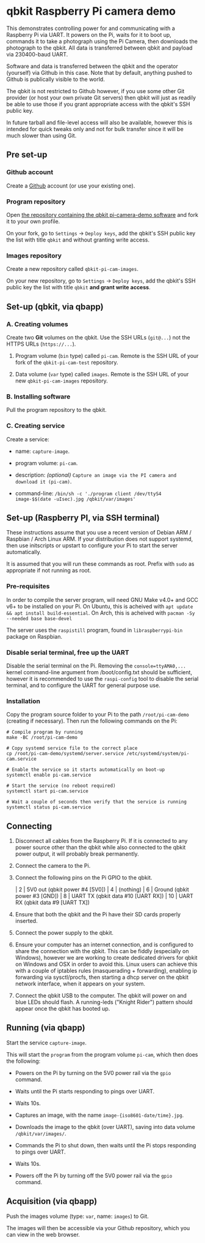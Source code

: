 # qbkit Raspberry Pi camera demo

This demonstrates controlling power for and communicating with a Raspberry Pi via UART.
It powers on the Pi, waits for it to boot up, commands it to take a photograph using the Pi Camera, then downloads the photograph to the qbkit.
All data is transferred between qbkit and payload via 230400-baud UART.

Software and data is transferred between the qbkit and the operator (yourself) via Github in this case.
Note that by default, anything pushed to Github is publically visible to the world.

The qbkit is not restricted to Github however, if you use some other Git provider (or host your own private Git servers) then qbkit will just as readily be able to use those if you grant appropriate access with the qbkit's SSH public key.

In future tarball and file-level access will also be available, however this is intended for quick tweaks only and not for bulk transfer since it will be much slower than using Git.

## Pre set-up

### Github account

Create a [Github](https://github.com) account (or use your existing one).

### Program repository

Open [the repository containing the qbkit pi-camera-demo software](https://github.com/opencosmos/qbkit-pi-cam-test) and fork it to your own profile.

On your fork, go to `Settings` → `Deploy keys`, add the qbkit's SSH public key the list with title `qbkit` and without granting write access.

### Images repository

Create a new repository called `qbkit-pi-cam-images`.

On your new repository, go to `Settings` → `Deploy keys`, add the qbkit's SSH public key the list with title `qbkit` **and grant write access**.

## Set-up (qbkit, via qbapp)

### A. Creating volumes

Create two **Git** volumes on the qbkit.
Use the SSH URLs (`git@...`) not the HTTPS URLs (`https://...`).

1. Program volume (`bin` type) called `pi-cam`.
   Remote is the SSH URL of your fork of the `qbkit-pi-cam-test` repository.

2. Data volume (`var` type) called `images`.
   Remote is the SSH URL of your new `qbkit-pi-cam-images` repository.

### B. Installing software

Pull the program repository to the qbkit.

### C. Creating service

Create a service:

 * name: `capture-image`.

 * program volume: `pi-cam`.

 * description: *(optional)* `Capture an image via the PI camera and download it (pi-cam)`.

 * command-line: `/bin/sh -c './program client /dev/ttyS4 image-$$(date -uIsec).jpg /qbkit/var/images'`

## Set-up (Raspberry PI, via SSH terminal)

These instructions assume that you use a recent version of Debian ARM / Raspbian / Arch Linux ARM.
If your distribution does not support systemd, then use initscripts or upstart to configure your Pi to start the server automatically.

It is assumed that you will run these commands as root.
Prefix with `sudo` as appropriate if not running as root.

### Pre-requisites

In order to compile the server program, will need GNU Make v4.0+ and GCC v6+ to be installed on your Pi.
On Ubuntu, this is acheived with `apt update && apt install build-essential`.
On Arch, this is acheived with `pacman -Sy --needed base base-devel`

The server uses the `raspistill` program, found in `libraspberrypi-bin` package on Raspbian.

### Disable serial terminal, free up the UART

Disable the serial terminal on the Pi.
Removing the `console=ttyAMA0,...` kernel command-line argument from /boot/config.txt should  be sufficient, however it is recommended to use the `raspi-config` tool to disable the serial terminal, and to configure the UART for general purpose use.

### Installation

Copy the program source folder to your Pi to the path `/root/pi-cam-demo` (creating if necessary).
Then run the following commands on the Pi:

	# Compile program by running
	make -BC /root/pi-cam-demo

	# Copy systemd service file to the correct place
	cp /root/pi-cam-demo/systemd/server.service /etc/systemd/system/pi-cam.service

	# Enable the service so it starts automatically on boot-up
	systemctl enable pi-cam.service

	# Start the service (no reboot required)
	systemctl start pi-cam.service

	# Wait a couple of seconds then verify that the service is running
	systemctl status pi-cam.service

## Connecting

 1. Disconnect all cables from the Raspberry Pi.
    If it is connected to any power source other than the qbkit while also connected to the qbkit power output, it will probably break permanently.

 2. Connect the camera to the Pi.

 3. Connect the following pins on the Pi GPIO to the qbkit.

	| 2  | 5V0 out (qbkit power #4 [5V0])
	| 4  | (nothing)
	| 6  | Ground (qbkit power #3 [GND])
	| 8  | UART TX (qbkit data #10 [UART RX])
	| 10 | UART RX (qbkit data #9 [UART TX])

 4. Ensure that both the qbkit and the Pi have their SD cards properly inserted.

 5. Connect the power supply to the qbkit.

 6. Ensure your computer has an internet connection, and is configured to share the connection with the qbkit.
    This can be fiddly (especially on Windows), however we are working to create dedicated drivers for qbkit on Windows and OSX in order to avoid this.
    Linux users can achieve this with a couple of iptables rules (masquerading + forwarding), enabling ip forwarding via sysctl/procfs, then starting a dhcp server on the qbkit network interface, when it appears on your system.

 7. Connect the qbkit USB to the computer.
    The qbkit will power on and blue LEDs should flash.
    A running-leds ("Knight Rider") pattern should appear once the qbkit has booted up.

## Running (via qbapp)

Start the service `capture-image`.

This will start the `program` from the program volume `pi-cam`, which then does the following:

 * Powers on the Pi by turning on the 5V0 power rail via the `gpio` command.

 * Waits until the Pi starts responding to pings over UART.

 * Waits 10s.

 * Captures an image, with the name `image-{iso8601-date/time}.jpg`.

 * Downloads the image to the qbkit (over UART), saving into data volume `/qbkit/var/images/`.

 * Commands the Pi to shut down, then waits until the Pi stops responding to pings over UART.

 * Waits 10s.

 * Powers off the Pi by turning off the 5V0 power rail via the `gpio` command.

## Acquisition (via qbapp)

Push the images volume (type: `var`, name: `images`) to Git.

The images will then be accessible via your Github repository, which you can view in the web browser.
